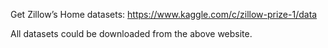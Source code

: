 Get Zillow’s Home datasets:
https://www.kaggle.com/c/zillow-prize-1/data

All datasets could be downloaded from the above website.
